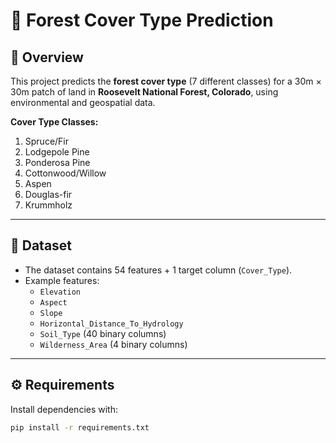 # 🌲 Forest Cover Type Prediction

## 📌 Overview
This project predicts the **forest cover type** (7 different classes) for a 30m × 30m patch of land in **Roosevelt National Forest, Colorado**, using environmental and geospatial data.

**Cover Type Classes:**
1. Spruce/Fir  
2. Lodgepole Pine  
3. Ponderosa Pine  
4. Cottonwood/Willow  
5. Aspen  
6. Douglas-fir  
7. Krummholz  

---

## 📂 Dataset
- The dataset contains 54 features + 1 target column (`Cover_Type`).
- Example features:  
  - `Elevation`  
  - `Aspect`  
  - `Slope`  
  - `Horizontal_Distance_To_Hydrology`  
  - `Soil_Type` (40 binary columns)  
  - `Wilderness_Area` (4 binary columns)  

---

## ⚙️ Requirements
Install dependencies with:
```bash
pip install -r requirements.txt
